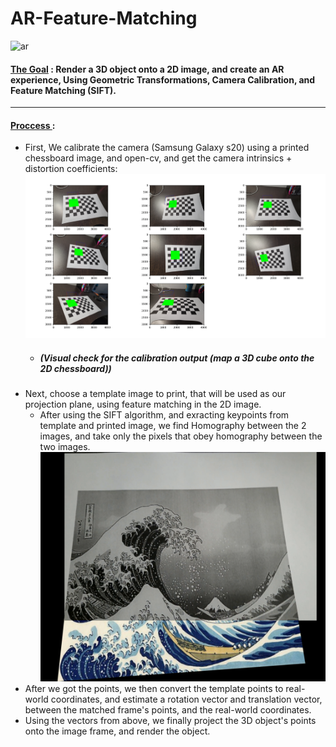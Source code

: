 # AR-Feature-Matching
![ar](misc/AR_Blade__computer_vision.gif)

#### <ins>The Goal</ins> : Render a 3D object onto a 2D image, and create an AR experience, Using Geometric Transformations, Camera Calibration, and Feature Matching (SIFT).
-----------
#### <ins>Proccess </ins> :
- First, We calibrate the camera (Samsung Galaxy s20) using a printed chessboard image, and open-cv, and get the camera intrinsics + distortion coefficients:
![ar](misc/c_c.png)
  - ##### (Visual check for the calibration output (map a 3D cube onto the 2D chessboard))
- Next, choose a template image to print, that will be used as our projection plane, using feature matching in the 2D image.
  - After using the SIFT algorithm, and exracting keypoints from template and printed image, we find Homography between the 2 images, and take only the pixels that obey homography between the two images.
  ![ar](misc/stitch.png)
- After we got the points, we then convert the template points to real-world coordinates, and estimate a rotation vector and translation vector, between the matched frame's points, and the real-world coordinates.
- Using the vectors from above, we finally project the 3D object's points onto the image frame, and render the object.
